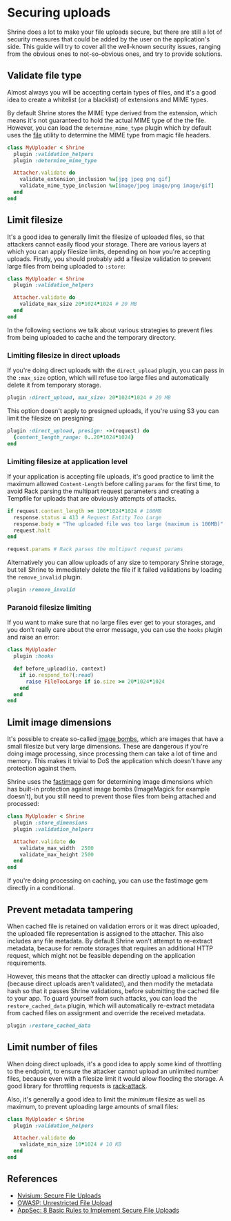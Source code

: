 # Securing uploads

Shrine does a lot to make your file uploads secure, but there are still a lot
of security measures that could be added by the user on the application's side.
This guide will try to cover all the well-known security issues, ranging from
the obvious ones to not-so-obvious ones, and try to provide solutions.

## Validate file type

Almost always you will be accepting certain types of files, and it's a good
idea to create a whitelist (or a blacklist) of extensions and MIME types.

By default Shrine stores the MIME type derived from the extension, which means
it's not guaranteed to hold the actual MIME type of the the file. However, you
can load the `determine_mime_type` plugin which by default uses the [file]
utility to determine the MIME type from magic file headers.

```rb
class MyUploader < Shrine
  plugin :validation_helpers
  plugin :determine_mime_type

  Attacher.validate do
    validate_extension_inclusion %w[jpg jpeg png gif]
    validate_mime_type_inclusion %w[image/jpeg image/png image/gif]
  end
end
```

## Limit filesize

It's a good idea to generally limit the filesize of uploaded files, so that
attackers cannot easily flood your storage. There are various layers at which
you can apply filesize limits, depending on how you're accepting uploads.
Firstly, you should probably add a filesize validation to prevent large files
from being uploaded to `:store`:

```rb
class MyUploader < Shrine
  plugin :validation_helpers

  Attacher.validate do
    validate_max_size 20*1024*1024 # 20 MB
  end
end
```

In the following sections we talk about various strategies to prevent files from
being uploaded to cache and the temporary directory.

### Limiting filesize in direct uploads

If you're doing direct uploads with the `direct_upload` plugin, you can pass
in the `:max_size` option, which will refuse too large files and automatically
delete it from temporary storage.

```rb
plugin :direct_upload, max_size: 20*1024*1024 # 20 MB
```

This option doesn't apply to presigned uploads, if you're using S3 you can
limit the filesize on presigning:

```rb
plugin :direct_upload, presign: ->(request) do
  {content_length_range: 0..20*1024*1024}
end
```

### Limiting filesize at application level

If your application is accepting file uploads, it's good practice to limit the
maximum allowed `Content-Length` before calling `params` for the first time,
to avoid Rack parsing the multipart request parameters and creating a Tempfile
for uploads that are obviously attempts of attacks.

```rb
if request.content_length >= 100*1024*1024 # 100MB
  response.status = 413 # Request Entity Too Large
  response.body = "The uploaded file was too large (maximum is 100MB)"
  request.halt
end

request.params # Rack parses the multipart request params
```

Alternatively you can allow uploads of any size to temporary Shrine storage,
but tell Shrine to immediately delete the file if it failed validations by
loading the `remove_invalid` plugin.

```rb
plugin :remove_invalid
```

### Paranoid filesize limiting

If you want to make sure that no large files ever get to your storages, and
you don't really care about the error message, you can use the `hooks` plugin
and raise an error:

```rb
class MyUploader
  plugin :hooks

  def before_upload(io, context)
    if io.respond_to?(:read)
      raise FileTooLarge if io.size >= 20*1024*1024
    end
  end
end
```

## Limit image dimensions

It's possible to create so-called [image bombs], which are images that have a
small filesize but very large dimensions. These are dangerous if you're doing
image processing, since processing them can take a lot of time and memory. This
makes it trivial to DoS the application which doesn't have any protection
against them.

Shrine uses the [fastimage] gem for determining image dimensions which has
built-in protection against image bombs (ImageMagick for example doesn't), but
you still need to prevent those files from being attached and processed:

```rb
class MyUploader < Shrine
  plugin :store_dimensions
  plugin :validation_helpers

  Attacher.validate do
    validate_max_width  2500
    validate_max_height 2500
  end
end
```

If you're doing processing on caching, you can use the fastimage gem directly
in a conditional.

## Prevent metadata tampering

When cached file is retained on validation errors or it was direct uploaded,
the uploaded file representation is assigned to the attacher. This also
includes any file metadata. By default Shrine won't attempt to re-extract
metadata, because for remote storages that requires an additional HTTP request,
which might not be feasible depending on the application requirements.

However, this means that the attacker can directly upload a malicious file
(because direct uploads aren't validated), and then modify the metadata hash so
that it passes Shrine validations, before submitting the cached file to your
app. To guard yourself from such attacks, you can load the
`restore_cached_data` plugin, which will automatically re-extract metadata from
cached files on assignment and override the received metadata.

```rb
plugin :restore_cached_data
```

## Limit number of files

When doing direct uploads, it's a good idea to apply some kind of throttling to
the endpoint, to ensure the attacker cannot upload an unlimited number files,
because even with a filesize limit it would allow flooding the storage. A good
library for throttling requests is [rack-attack].

Also, it's generally a good idea to limit the *minimum* filesize as well as
maximum, to prevent uploading large amounts of small files:

```rb
class MyUploader < Shrine
  plugin :validation_helpers

  Attacher.validate do
    validate_min_size 10*1024 # 10 KB
  end
end
```

## References

* [Nvisium: Secure File Uploads](https://nvisium.com/blog/2015/10/13/secure-file-uploads/)
* [OWASP: Unrestricted File Upload](https://www.owasp.org/index.php/Unrestricted_File_Upload)
* [AppSec: 8 Basic Rules to Implement Secure File Uploads](https://software-security.sans.org/blog/2009/12/28/8-basic-rules-to-implement-secure-file-uploads/)

[image bombs]: https://www.bamsoftware.com/hacks/deflate.html
[fastimage]: https://github.com/sdsykes/fastimage
[file]: http://linux.die.net/man/1/file
[rack-attack]: https://github.com/kickstarter/rack-attack
